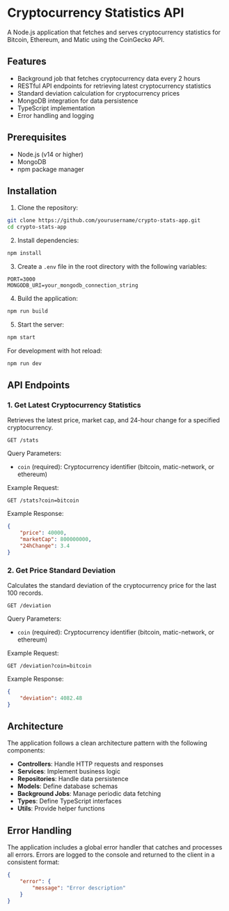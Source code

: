 # Cryptocurrency Statistics API

A Node.js application that fetches and serves cryptocurrency statistics for Bitcoin, Ethereum, and Matic using the CoinGecko API.

## Features

- Background job that fetches cryptocurrency data every 2 hours
- RESTful API endpoints for retrieving latest cryptocurrency statistics
- Standard deviation calculation for cryptocurrency prices
- MongoDB integration for data persistence
- TypeScript implementation
- Error handling and logging

## Prerequisites

- Node.js (v14 or higher)
- MongoDB
- npm package manager

## Installation

1. Clone the repository:
```bash
git clone https://github.com/yourusername/crypto-stats-app.git
cd crypto-stats-app
```

2. Install dependencies:
```bash
npm install
```

3. Create a `.env` file in the root directory with the following variables:
```env
PORT=3000
MONGODB_URI=your_mongodb_connection_string
```

4. Build the application:
```bash
npm run build
```

5. Start the server:
```bash
npm start
```

For development with hot reload:
```bash
npm run dev
```

## API Endpoints

### 1. Get Latest Cryptocurrency Statistics

Retrieves the latest price, market cap, and 24-hour change for a specified cryptocurrency.

```
GET /stats
```

Query Parameters:
- `coin` (required): Cryptocurrency identifier (bitcoin, matic-network, or ethereum)

Example Request:
```
GET /stats?coin=bitcoin
```

Example Response:
```json
{
    "price": 40000,
    "marketCap": 800000000,
    "24hChange": 3.4
}
```

### 2. Get Price Standard Deviation

Calculates the standard deviation of the cryptocurrency price for the last 100 records.

```
GET /deviation
```

Query Parameters:
- `coin` (required): Cryptocurrency identifier (bitcoin, matic-network, or ethereum)

Example Request:
```
GET /deviation?coin=bitcoin
```

Example Response:
```json
{
    "deviation": 4082.48
}
```

## Architecture

The application follows a clean architecture pattern with the following components:

- **Controllers**: Handle HTTP requests and responses
- **Services**: Implement business logic
- **Repositories**: Handle data persistence
- **Models**: Define database schemas
- **Background Jobs**: Manage periodic data fetching
- **Types**: Define TypeScript interfaces
- **Utils**: Provide helper functions

## Error Handling

The application includes a global error handler that catches and processes all errors. Errors are logged to the console and returned to the client in a consistent format:

```json
{
    "error": {
        "message": "Error description"
    }
}
```
